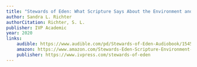 ```yaml
---
title: "Stewards of Eden: What Scripture Says About the Environment and Why It Matters"
author: Sandra L. Richter
authorCitation: Richter, S. L.
publisher: IVP Academic
year: 2020
links:
    audible: https://www.audible.com/pd/Stewards-of-Eden-Audiobook/1545913838
    amazon: https://www.amazon.com/Stewards-Eden-Scripture-Environment-Matters-ebook/dp/B07V5WWMSQ
    publisher: https://www.ivpress.com/stewards-of-eden
---
```

